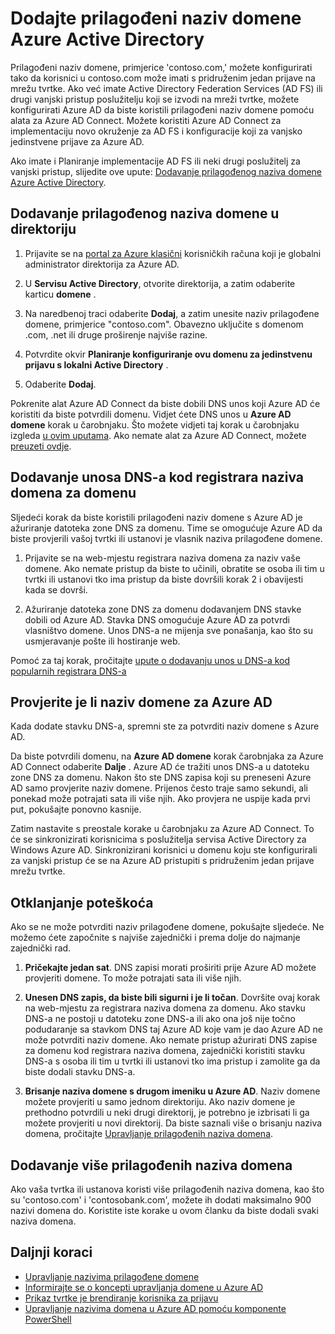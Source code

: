 <properties
    pageTitle="Dodajte prilagođeni naziv domene i postavljanje vanjskog prijave Azure Active Directory | Microsoft Azure"
    description="Upute za dodavanje naziva domene vaša tvrtka Azure Active Directory i kako postaviti pridruženim prijave između Azure Active Directory i rješenje vanjski pristup lokalnog."
    services="active-directory"
    documentationCenter=""
    authors="jeffsta"
    manager="femila"
    editor=""/>

<tags
    ms.service="active-directory"
    ms.workload="identity"
    ms.tgt_pltfrm="na"
    ms.devlang="na"
    ms.topic="get-started-article"
    ms.date="10/04/2016"
    ms.author="curtand;jeffsta"/>

# <a name="add-your-custom-domain-name-to-azure-active-directory"></a>Dodajte prilagođeni naziv domene Azure Active Directory

Prilagođeni naziv domene, primjerice 'contoso.com,' možete konfigurirati tako da korisnici u contoso.com može imati s pridruženim jedan prijave na mrežu tvrtke. Ako već imate Active Directory Federation Services (AD FS) ili drugi vanjski pristup poslužitelju koji se izvodi na mreži tvrtke, možete konfigurirati Azure AD da biste koristili prilagođeni naziv domene pomoću alata za Azure AD Connect. Možete koristiti Azure AD Connect za implementaciju novo okruženje za AD FS i konfiguracije koji za vanjsko jedinstvene prijave za Azure AD.

Ako imate i Planiranje implementacije AD FS ili neki drugi poslužitelj za vanjski pristup, slijedite ove upute: [Dodavanje prilagođenog naziva domene Azure Active Directory](active-directory-add-domain.md).

## <a name="add-a-custom-domain-name-to-your-directory"></a>Dodavanje prilagođenog naziva domene u direktoriju

1. Prijavite se na [portal za Azure klasični](https://manage.windowsazure.com/) korisničkih računa koji je globalni administrator direktorija za Azure AD.

2. U **Servisu Active Directory**, otvorite direktorija, a zatim odaberite karticu **domene** .

3. Na naredbenoj traci odaberite **Dodaj**, a zatim unesite naziv prilagođene domene, primjerice "contoso.com". Obavezno uključite s domenom .com, .net ili druge proširenje najviše razine.

4. Potvrdite okvir **Planiranje konfiguriranje ovu domenu za jedinstvenu prijavu s lokalni Active Directory** .

5. Odaberite **Dodaj**.

Pokrenite alat Azure AD Connect da biste dobili DNS unos koji Azure AD će koristiti da biste potvrdili domenu. Vidjet ćete DNS unos u **Azure AD domene** korak u čarobnjaku. Što možete vidjeti taj korak u čarobnjaku izgleda [u ovim uputama](active-directory-aadconnect-get-started-custom.md#verify-the-azure-ad-domain-selected-for-federation). Ako nemate alat za Azure AD Connect, možete [preuzeti ovdje](http://go.microsoft.com/fwlink/?LinkId=615771).

## <a name="add-the-dns-entry-at-the-domain-name-registrar-for-the-domain"></a>Dodavanje unosa DNS-a kod registrara naziva domena za domenu

Sljedeći korak da biste koristili prilagođeni naziv domene s Azure AD je ažuriranje datoteka zone DNS za domenu. Time se omogućuje Azure AD da biste provjerili vašoj tvrtki ili ustanovi je vlasnik naziva prilagođene domene.

1. Prijavite se na web-mjestu registrara naziva domena za naziv vaše domene. Ako nemate pristup da biste to učinili, obratite se osoba ili tim u tvrtki ili ustanovi tko ima pristup da biste dovršili korak 2 i obavijesti kada se dovrši.

2. Ažuriranje datoteka zone DNS za domenu dodavanjem DNS stavke dobili od Azure AD. Stavka DNS omogućuje Azure AD za potvrdi vlasništvo domene. Unos DNS-a ne mijenja sve ponašanja, kao što su usmjeravanje pošte ili hostiranje web.

Pomoć za taj korak, pročitajte [upute o dodavanju unos u DNS-a kod popularnih registrara DNS-a](https://support.office.com/article/Create-DNS-records-for-Office-365-when-you-manage-your-DNS-records-b0f3fdca-8a80-4e8e-9ef3-61e8a2a9ab23/)

## <a name="verify-the-domain-name-with-azure-ad"></a>Provjerite je li naziv domene za Azure AD

Kada dodate stavku DNS-a, spremni ste za potvrditi naziv domene s Azure AD.

Da biste potvrdili domenu, na **Azure AD domene** korak čarobnjaka za Azure AD Connect odaberite **Dalje** . Azure AD će tražiti unos DNS-a u datoteku zone DNS za domenu. Nakon što ste DNS zapisa koji su preneseni Azure AD samo provjerite naziv domene. Prijenos često traje samo sekundi, ali ponekad može potrajati sata ili više njih. Ako provjera ne uspije kada prvi put, pokušajte ponovno kasnije.

Zatim nastavite s preostale korake u čarobnjaku za Azure AD Connect. To će se sinkronizirati korisnicima s poslužitelja servisa Active Directory za Windows Azure AD. Sinkronizirani korisnici u domenu koju ste konfigurirali za vanjski pristup će se na Azure AD pristupiti s pridruženim jedan prijave mrežu tvrtke.

## <a name="troubleshooting"></a>Otklanjanje poteškoća

Ako se ne može potvrditi naziv prilagođene domene, pokušajte sljedeće. Ne možemo ćete započnite s najviše zajednički i prema dolje do najmanje zajednički rad.

1.  **Pričekajte jedan sat**. DNS zapisi morati proširiti prije Azure AD možete provjeriti domene. To može potrajati sata ili više njih.

2.  **Unesen DNS zapis, da biste bili sigurni i je li točan**. Dovršite ovaj korak na web-mjestu za registrara naziva domena za domenu. Ako stavku DNS-a ne postoji u datoteku zone DNS-a ili ako ona još nije točno podudaranje sa stavkom DNS taj Azure AD koje vam je dao Azure AD ne može potvrditi naziv domene. Ako nemate pristup ažurirati DNS zapise za domenu kod registrara naziva domena, zajednički koristiti stavku DNS-a s osoba ili tim u tvrtki ili ustanovi tko ima pristup i zamolite ga da biste dodali stavku DNS-a.

3.  **Brisanje naziva domene s drugom imeniku u Azure AD**. Naziv domene možete provjeriti u samo jednom direktoriju. Ako naziv domene je prethodno potvrdili u neki drugi direktorij, je potrebno je izbrisati li ga možete provjeriti u novi direktorij. Da biste saznali više o brisanju naziva domena, pročitajte [Upravljanje prilagođenih naziva domena](active-directory-add-manage-domain-names.md).

## <a name="add-more-custom-domain-names"></a>Dodavanje više prilagođenih naziva domena

Ako vaša tvrtka ili ustanova koristi više prilagođenih naziva domena, kao što su 'contoso.com' i 'contosobank.com', možete ih dodati maksimalno 900 nazivi domena do. Koristite iste korake u ovom članku da biste dodali svaki naziva domena.

## <a name="next-steps"></a>Daljnji koraci

-   [Upravljanje nazivima prilagođene domene](active-directory-add-manage-domain-names.md)
-   [Informirajte se o koncepti upravljanja domene u Azure AD](active-directory-add-domain-concepts.md)
-   [Prikaz tvrtke je brendiranje korisnika za prijavu](active-directory-add-company-branding.md)
-   [Upravljanje nazivima domena u Azure AD pomoću komponente PowerShell](https://msdn.microsoft.com/library/azure/e1ef403f-3347-4409-8f46-d72dafa116e0#BKMK_ManageDomains)
